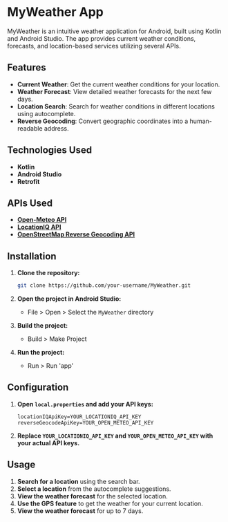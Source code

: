 # MyWeather App

MyWeather is an intuitive weather application for Android, built using Kotlin and Android Studio. The app provides current weather conditions, forecasts, and location-based services utilizing several APIs.

## Features

- **Current Weather**: Get the current weather conditions for your location.
- **Weather Forecast**: View detailed weather forecasts for the next few days.
- **Location Search**: Search for weather conditions in different locations using autocomplete.
- **Reverse Geocoding**: Convert geographic coordinates into a human-readable address.

## Technologies Used

- **Kotlin**
- **Android Studio**
- **Retrofit**

## APIs Used

- **[Open-Meteo API](https://open-meteo.com/)**
- **[LocationIQ API](https://docs.locationiq.com/docs/autocomplete)**
- **[OpenStreetMap Reverse Geocoding API](https://geocode.maps.co/)**

## Installation

1. **Clone the repository:**
    ```sh
    git clone https://github.com/your-username/MyWeather.git
    ```

2. **Open the project in Android Studio:**
    - File > Open > Select the `MyWeather` directory

3. **Build the project:**
    - Build > Make Project

4. **Run the project:**
    - Run > Run 'app'

## Configuration

1. **Open `local.properties` and add your API keys:**
    ```properties
    locationIQApiKey=YOUR_LOCATIONIQ_API_KEY
    reverseGeocodeApiKey=YOUR_OPEN_METEO_API_KEY
    ```

2. **Replace `YOUR_LOCATIONIQ_API_KEY` and `YOUR_OPEN_METEO_API_KEY` with your actual API keys.**

## Usage

1. **Search for a location** using the search bar.
2. **Select a location** from the autocomplete suggestions.
3. **View the weather forecast** for the selected location.
4. **Use the GPS feature** to get the weather for your current location.
5. **View the weather forecast** for up to 7 days.
